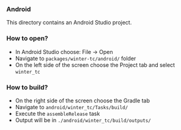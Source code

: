 ### Android

This directory contains an Android Studio project.

### How to open?
* In Android Studio choose: File -> Open
* Navigate to `packages/winter-tc/android/` folder
* On the left side of the screen choose the Project tab and select `winter_tc`

### How to build?
* On the right side of the screen choose the Gradle tab
* Navigate to `android/winter_tc/Tasks/build/`
* Execute the `assembleRelease` task
* Output will be in `./android/winter_tc/build/outputs/`
